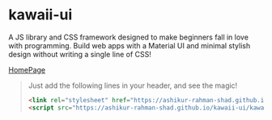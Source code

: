 # kawaii-ui

A JS library and CSS framework designed to make beginners fall in love with programming. Build web apps with a Material UI and minimal stylish design without writing a single line of CSS!

[HomePage](https://ashikur-rahman-shad.github.io/kawaii-ui/)


>Just add the following lines in your header, and see the magic!
>
>```html
><link rel="stylesheet" href="https://ashikur-rahman-shad.github.io/kawaii-ui/kawaii-ui/styles/kawaii.css">
><script src="https://ashikur-rahman-shad.github.io/kawaii-ui/kawaii-ui/scripts/kawaii2.js" defer></script>
>```
>
